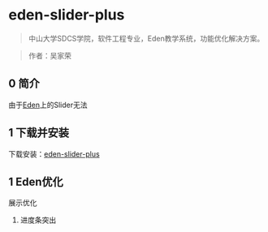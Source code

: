 # eden-slider-plus

> 中山大学SDCS学院，软件工程专业，Eden教学系统，功能优化解决方案。

> 作者：吴家荣

## 0 简介

由于[Eden](http://eden.sysu.edu.cn/)上的Slider无法

## 1 下载并安装

下载安装：[eden-slider-plus](https://github.com/wujr5/eden-slider-plus/raw/master/eden-slider-plus.crx)

## 1 Eden优化

展示优化

1. 进度条突出
